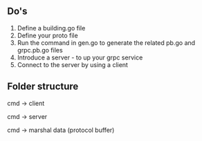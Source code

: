 
Do's
-

1. Define a building.go file 
2. Define your proto file 
3. Run the command in gen.go to generate the related pb.go and grpc.pb.go files 
4. Introduce a server - to up your grpc service 
5. Connect to the server by using a client 


Folder structure 
-

cmd 
-> client

cmd
-> server

cmd
-> marshal data (protocol buffer)